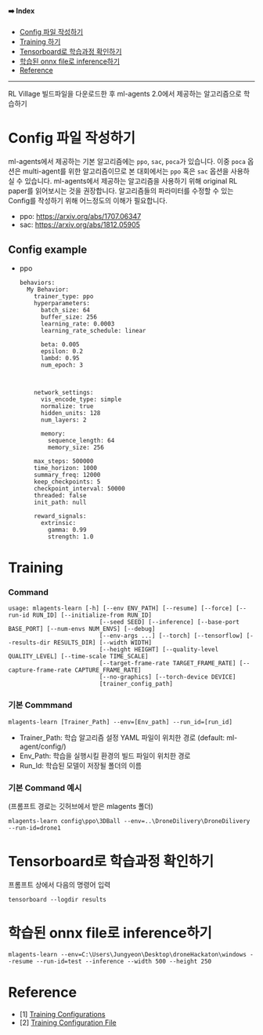 #### ➡️ Index
- [Config 파일 작성하기]()
- [Training 하기]()
- [Tensorboard로 학습과정 확인하기]()
- [학습된 onnx file로 inference하기]()
- [Reference]()

---
RL Village 빌드파일을 다운로드한 후 ml-agents 2.0에서 제공하는 알고리즘으로 학습하기

# Config 파일 작성하기

ml-agents에서 제공하는 기본 알고리즘에는 `ppo`, `sac`, `poca`가 있습니다. 이중 `poca` 옵션은 multi-agent를 위한 알고리즘이므로 본 대회에서는 `ppo` 혹은 `sac` 옵션을 사용하실 수 있습니다. ml-agents에서 제공하는 알고리즘을 사용하기 위해 original RL paper를 읽어보시는 것을 권장합니다. 알고리즘들의 파라미터를 수정할 수 있는 Config를 작성하기 위해 어느정도의 이해가 필요합니다.
- ppo: https://arxiv.org/abs/1707.06347
- sac: https://arxiv.org/abs/1812.05905

## Config example
- ppo
    ```
    behaviors:
      My Behavior: 
        trainer_type: ppo
        hyperparameters:
          batch_size: 64
          buffer_size: 256
          learning_rate: 0.0003
          learning_rate_schedule: linear
    
          beta: 0.005
          epsilon: 0.2
          lambd: 0.95
          num_epoch: 3



        network_settings:
          vis_encode_type: simple
          normalize: true
          hidden_units: 128
          num_layers: 2
    
          memory:
            sequence_length: 64
            memory_size: 256
    
        max_steps: 500000
        time_horizon: 1000
        summary_freq: 12000
        keep_checkpoints: 5
        checkpoint_interval: 50000
        threaded: false
        init_path: null
    
        reward_signals:
          extrinsic:
            gamma: 0.99
            strength: 1.0
    ```

# Training 

### Command

```
usage: mlagents-learn [-h] [--env ENV_PATH] [--resume] [--force] [--run-id RUN_ID] [--initialize-from RUN_ID]
                          [--seed SEED] [--inference] [--base-port BASE_PORT] [--num-envs NUM_ENVS] [--debug]
                          [--env-args ...] [--torch] [--tensorflow] [--results-dir RESULTS_DIR] [--width WIDTH]
                          [--height HEIGHT] [--quality-level QUALITY_LEVEL] [--time-scale TIME_SCALE]
                          [--target-frame-rate TARGET_FRAME_RATE] [--capture-frame-rate CAPTURE_FRAME_RATE]
                          [--no-graphics] [--torch-device DEVICE]
                          [trainer_config_path]
```

### 기본 Commmand

```
mlagents-learn [Trainer_Path] --env=[Env_path] --run_id=[run_id]
```

- Trainer_Path: 학습 알고리즘 설정 YAML 파일이 위치한 경로 (default: ml-agent/config/)
- Env_Path: 학습을 실행시킬 환경의 빌드 파일이 위치한 경로
- Run_Id: 학습된 모델이 저장될 폴더의 이름

### 기본 Command 예시

(프롬프트 경로는 깃허브에서 받은 mlagents 폴더)

```
mlagents-learn config\ppo\3DBall --env=..\DroneDilivery\DroneDilivery --run-id=drone1
```

# Tensorboard로 학습과정 확인하기

프롬프트 상에서 다음의 명령어 입력

```
tensorboard --logdir results
```

# 학습된 onnx file로 inference하기

```
mlagents-learn --env=C:\Users\Jungyeon\Desktop\droneHackaton\windows --resume --run-id=test --inference --width 500 --height 250 
```

# Reference
- [1] [Training Configurations](https://github.com/Unity-Technologies/ml-agents/blob/main/docs/Training-ML-Agents.md#training-configurations) 
- [2] [Training Configuration File](https://github.com/Unity-Technologies/ml-agents/blob/main/docs/Training-Configuration-File.md)
